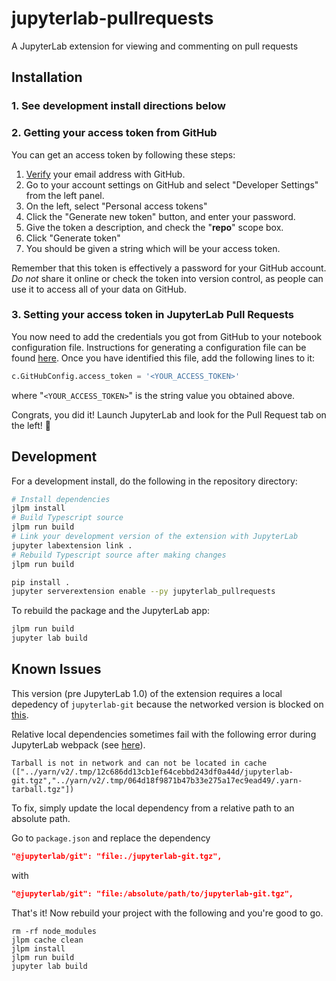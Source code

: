 # jupyterlab-pullrequests

A JupyterLab extension for viewing and commenting on pull requests

## Installation

### 1. See development install directions below

### 2. Getting your access token from GitHub

You can get an access token by following these steps:

1.  [Verify](https://help.github.com/articles/verifying-your-email-address) your email address with GitHub.
1.  Go to your account settings on GitHub and select "Developer Settings" from the left panel.
1.  On the left, select "Personal access tokens"
1.  Click the "Generate new token" button, and enter your password.
1.  Give the token a description, and check the "**repo**" scope box.
1.  Click "Generate token"
1.  You should be given a string which will be your access token.

Remember that this token is effectively a password for your GitHub account.
_Do not_ share it online or check the token into version control,
as people can use it to access all of your data on GitHub.

### 3. Setting your access token in JupyterLab Pull Requests

You now need to add the credentials you got from GitHub
to your notebook configuration file. Instructions for generating a configuration
file can be found [here](http://jupyter-notebook.readthedocs.io/en/stable/config_overview.html#configure-nbserver).
Once you have identified this file, add the following lines to it:

```python
c.GitHubConfig.access_token = '<YOUR_ACCESS_TOKEN>'
```

where "`<YOUR_ACCESS_TOKEN>`" is the string value you obtained above.

Congrats, you did it! Launch JupyterLab and look for the Pull Request tab on the left! 🎉


## Development

For a development install, do the following in the repository directory:

```bash
# Install dependencies
jlpm install
# Build Typescript source
jlpm run build
# Link your development version of the extension with JupyterLab
jupyter labextension link .
# Rebuild Typescript source after making changes
jlpm run build
```

```bash
pip install .
jupyter serverextension enable --py jupyterlab_pullrequests
```

To rebuild the package and the JupyterLab app:

```bash
jlpm run build
jupyter lab build
```

## Known Issues

This version (pre JupyterLab 1.0) of the extension requires a local depedency of `jupyterlab-git` because the networked version is blocked on [this](https://github.com/jupyterlab/jupyterlab-git/pull/384).

Relative local dependencies sometimes fail with the following error during JupyterLab webpack (see [here](https://github.com/jupyterlab/jupyterlab/issues/4599)).

```
Tarball is not in network and can not be located in cache (["../yarn/v2/.tmp/12c686dd13cb1ef64cebbd243df0a44d/jupyterlab-git.tgz","../yarn/v2/.tmp/064d18f9871b47b33e275a17ec9ead49/.yarn-tarball.tgz"])
```

To fix, simply update the local dependency from a relative path to an absolute path.

Go to `package.json` and replace the dependency

```json
"@jupyterlab/git": "file:./jupyterlab-git.tgz",
```

with

```json
"@jupyterlab/git": "file:/absolute/path/to/jupyterlab-git.tgz",
```

That's it! Now rebuild your project with the following and you're good to go.

```
rm -rf node_modules
jlpm cache clean
jlpm install
jlpm run build
jupyter lab build
```